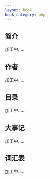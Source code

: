 ```yaml
---
layout: book
book_category: php
---
```


## 简介

加工中……

## 作者

加工中……

## 目录

加工中……

## 大事记

加工中……

## 词汇表

加工中……
